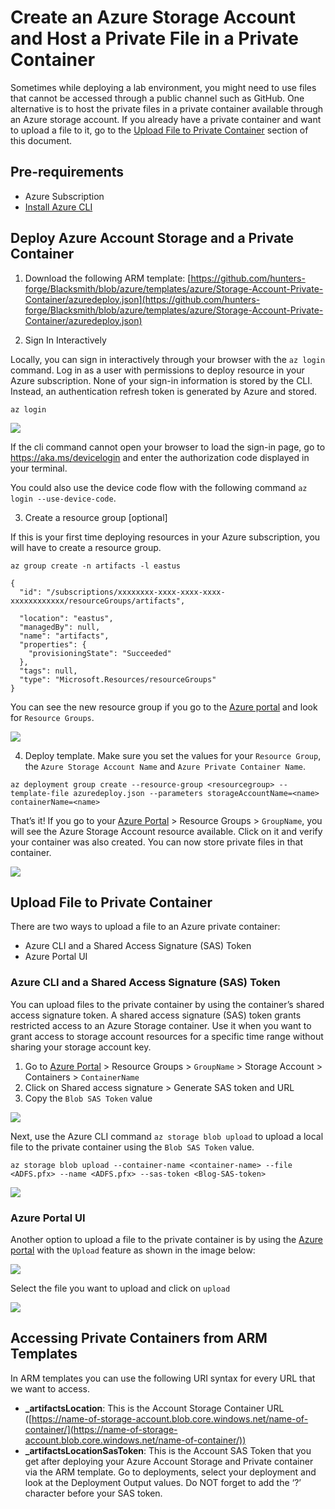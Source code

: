 # Create an Azure Storage Account and Host a Private File in a Private Container

Sometimes while deploying a lab environment, you might need to use files that cannot be accessed through a public channel such as GitHub. One alternative is to host the private files in a private container available through an Azure storage account. If you already have a private container and want to upload a file to it, go to the [Upload File to Private Container](<#Upload File to Private Container>) section of this document.

## Pre-requirements
* Azure Subscription
* [Install Azure CLI](https://docs.microsoft.com/en-us/cli/azure/install-azure-cli?view=azure-cli-latest)

## Deploy Azure Account Storage and a Private Container

1. Download the following ARM template: [https://github.com/hunters-forge/Blacksmith/blob/azure/templates/azure/Storage-Account-Private-Container/azuredeploy.json](https://github.com/hunters-forge/Blacksmith/blob/azure/templates/azure/Storage-Account-Private-Container/azuredeploy.json)

2. Sign In Interactively

Locally, you can sign in interactively through your browser with the `az login` command. Log in as a user with permissions to deploy resource in your Azure subscription. None of your sign-in information is stored by the CLI. Instead, an authentication refresh token is generated by Azure and stored.

```
az login
```

![](../../images/prepare/createPrivateContainerUploadFile/2021-05-13_01_az_cli_login.png)

If the cli command cannot open your browser to load the sign-in page, go to https://aka.ms/devicelogin and enter the authorization code displayed in your terminal.

You could also use the device code flow with the following command `az login --use-device-code`.

3. Create a resource group [optional] 

If this is your first time deploying resources in your Azure subscription, you will have to create a resource group. 

```
az group create -n artifacts -l eastus 
```

```
{
  "id": "/subscriptions/xxxxxxxx-xxxx-xxxx-xxxx-xxxxxxxxxxxx/resourceGroups/artifacts", 

  "location": "eastus", 
  "managedBy": null, 
  "name": "artifacts", 
  "properties": { 
    "provisioningState": "Succeeded" 
  }, 
  "tags": null, 
  "type": "Microsoft.Resources/resourceGroups" 
} 
```

You can see the new resource group if you go to the [Azure portal](https://portal.azure.com/) and look for `Resource Groups`.

![](../../images/prepare/createPrivateContainerUploadFile/2021-05-13_02_az_resource_group_created.png)

4. Deploy template. Make sure you set the values for your `Resource Group`, the `Azure Storage Account Name` and `Azure Private Container Name`.

```
az deployment group create --resource-group <resourcegroup> --template-file azuredeploy.json --parameters storageAccountName=<name> containerName=<name>
```

That’s it! If you go to your [Azure Portal](https://portal.azure.com/) > Resource Groups > `GroupName`, you will see the Azure Storage Account resource available. Click on it and verify your container was also created. You can now store private files in that container.

![](../../images/prepare/createPrivateContainerUploadFile/2021-05-13_03_az_storage_account_private_container_created.png)

## Upload File to Private Container

There are two ways to upload a file to an Azure private container:
* Azure CLI and a Shared Access Signature (SAS) Token
* Azure Portal UI 
### Azure CLI and a Shared Access Signature (SAS) Token

You can upload files to the private container by using the container’s shared access signature token. A shared access signature (SAS) token grants restricted access to an Azure Storage container. Use it when you want to grant access to storage account resources for a specific time range without sharing your storage account key. 

1. Go to [Azure Portal](https://portal.azure.com/) > Resource Groups > `GroupName` > Storage Account > Containers > `ContainerName`
2. Click on Shared access signature > Generate SAS token and URL
3. Copy the `Blob SAS Token` value

![](../../images/prepare/createPrivateContainerUploadFile/2021-05-13_04_az_storage_account_sas_url.png)

Next, use the Azure CLI command `az storage blob upload` to upload a local file to the private container using the `Blob SAS Token` value.

```
az storage blob upload --container-name <container-name> --file <ADFS.pfx> --name <ADFS.pfx> --sas-token <Blog-SAS-token>
```

![](../../images/prepare/createPrivateContainerUploadFile/2021-05-13_05_private_file_uploaded.png)

### Azure Portal UI 

Another option to upload a file to the private container is by using the [Azure portal](https://portal.azure.com/) with the `Upload` feature as shown in the image below:

![](../../images/prepare/createPrivateContainerUploadFile/2021-05-13_06_upload_feature_ui.png)

Select the file you want to upload and click on `upload`

![](../../images/prepare/createPrivateContainerUploadFile/2021-05-13_07_upload_feature_choose_file.png)

## Accessing Private Containers from ARM Templates

In ARM templates you can use the following URI syntax for every URL that we want to access. 

* **_artifactsLocation**: This is the Account Storage Container URL ([https://name-of-storage-account.blob.core.windows.net/name-of-container/](https://name-of-storage-account.blob.core.windows.net/name-of-container/))
* **_artifactsLocationSasToken**: This is the Account SAS Token that you get after deploying your Azure Account Storage and Private container via the ARM template. Go to deployments, select your deployment and look at the Deployment Output values. Do NOT forget to add the ‘?’ character before your SAS token.